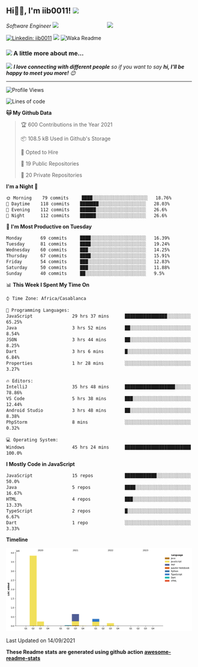 <h2>Hi🙏🏻, I'm iib0011! <img src="https://media.giphy.com/media/12oufCB0MyZ1Go/giphy.gif" width="50"></h2>
<img align='right' src="https://media.giphy.com/media/XH5DBrjjjWUIBCQ13b/giphy.gif" width="230">
<p><em>Software Engineer <img src="https://media.giphy.com/media/WUlplcMpOCEmTGBtBW/giphy.gif" width="30"> 
</em></p>


[![Linkedin: iib0011](https://img.shields.io/badge/-iib0011-blue?style=flat-square&logo=Linkedin&logoColor=white&link=https://www.linkedin.com/in/iib0011/)](https://www.linkedin.com/in/iib0011/)
![](https://visitor-badge.glitch.me/badge?page_id=iib0011)
![Waka Readme](https://github.com/iib0011/iib0011/workflows/Waka%20Readme/badge.svg)


### <img src="https://media.giphy.com/media/VgCDAzcKvsR6OM0uWg/giphy.gif" width="50"> A little more about me...  


<img src="https://media.giphy.com/media/LnQjpWaON8nhr21vNW/giphy.gif" width="60"> <em><b>I love connecting with different people</b> so if you want to say <b>hi, I'll be happy to meet you more!</b> 😊</em>

---
<!--START_SECTION:waka-->
![Profile Views](http://img.shields.io/badge/Profile%20Views-0-blue)

![Lines of code](https://img.shields.io/badge/From%20Hello%20World%20I%27ve%20Written-2.4%20million%20lines%20of%20code-blue)

**🐱 My Github Data** 

> 🏆 600 Contributions in the Year 2021
 > 
> 📦 108.5 kB Used in Github's Storage 
 > 
> 💼 Opted to Hire
 > 
> 📜 19 Public Repositories 
 > 
> 🔑 20 Private Repositories  
 > 
**I'm a Night 🦉** 

```text
🌞 Morning    79 commits     ████░░░░░░░░░░░░░░░░░░░░░   18.76% 
🌆 Daytime    118 commits    ███████░░░░░░░░░░░░░░░░░░   28.03% 
🌃 Evening    112 commits    ██████░░░░░░░░░░░░░░░░░░░   26.6% 
🌙 Night      112 commits    ██████░░░░░░░░░░░░░░░░░░░   26.6%

```
📅 **I'm Most Productive on Tuesday** 

```text
Monday       69 commits     ████░░░░░░░░░░░░░░░░░░░░░   16.39% 
Tuesday      81 commits     ████░░░░░░░░░░░░░░░░░░░░░   19.24% 
Wednesday    60 commits     ███░░░░░░░░░░░░░░░░░░░░░░   14.25% 
Thursday     67 commits     ████░░░░░░░░░░░░░░░░░░░░░   15.91% 
Friday       54 commits     ███░░░░░░░░░░░░░░░░░░░░░░   12.83% 
Saturday     50 commits     ███░░░░░░░░░░░░░░░░░░░░░░   11.88% 
Sunday       40 commits     ██░░░░░░░░░░░░░░░░░░░░░░░   9.5%

```


📊 **This Week I Spent My Time On** 

```text
⌚︎ Time Zone: Africa/Casablanca

💬 Programming Languages: 
JavaScript               29 hrs 37 mins      ████████████████░░░░░░░░░   65.25% 
Java                     3 hrs 52 mins       ██░░░░░░░░░░░░░░░░░░░░░░░   8.54% 
JSON                     3 hrs 44 mins       ██░░░░░░░░░░░░░░░░░░░░░░░   8.25% 
Dart                     3 hrs 6 mins        █░░░░░░░░░░░░░░░░░░░░░░░░   6.84% 
Properties               1 hr 28 mins        ░░░░░░░░░░░░░░░░░░░░░░░░░   3.27%

🔥 Editors: 
IntelliJ                 35 hrs 48 mins      ███████████████████░░░░░░   78.86% 
VS Code                  5 hrs 38 mins       ███░░░░░░░░░░░░░░░░░░░░░░   12.44% 
Android Studio           3 hrs 48 mins       ██░░░░░░░░░░░░░░░░░░░░░░░   8.38% 
PhpStorm                 8 mins              ░░░░░░░░░░░░░░░░░░░░░░░░░   0.32%

💻 Operating System: 
Windows                  45 hrs 24 mins      █████████████████████████   100.0%

```

**I Mostly Code in JavaScript** 

```text
JavaScript               15 repos            ████████████░░░░░░░░░░░░░   50.0% 
Java                     5 repos             ████░░░░░░░░░░░░░░░░░░░░░   16.67% 
HTML                     4 repos             ███░░░░░░░░░░░░░░░░░░░░░░   13.33% 
TypeScript               2 repos             █░░░░░░░░░░░░░░░░░░░░░░░░   6.67% 
Dart                     1 repo              ░░░░░░░░░░░░░░░░░░░░░░░░░   3.33%

```


**Timeline**

![Chart not found](https://raw.githubusercontent.com/iib0011/iib0011/master/charts/bar_graph.png) 


 Last Updated on 14/09/2021
<!--END_SECTION:waka-->

**These Readme stats are generated using github action [awesome-readme-stats](https://github.com/iib0011/waka-readme-stats)**
